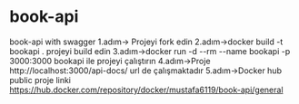 # book-api
book-api with swagger 
1.adım-> Projeyi fork edin 
2.adım->docker build -t bookapi . projeyi build edin 
3.adım->docker run -d --rm --name bookapi -p 3000:3000 bookapi ile projeyi çalıştırın 
4.adım->Proje http://localhost:3000/api-docs/ url de çalışmaktadır 
5.adım->Docker hub public proje linki https://hub.docker.com/repository/docker/mustafa6119/book-api/general 
